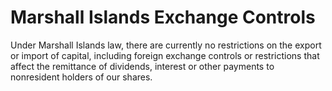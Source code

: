 # Marshall Islands Exchange Controls

Under Marshall Islands law, there are currently no restrictions on the export or import of capital, including foreign exchange controls or restrictions that affect the remittance of dividends, interest or other payments to nonresident holders of our shares.
